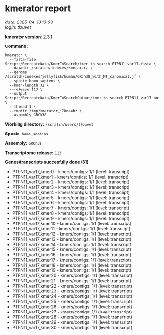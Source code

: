 # kmerator report
*date: 2025-04-13 13:09*  
*login: tlouvet*

**kmerator version:** 2.3.1

**Command:**

```
kmerator \
  --fasta-file Scripts/RecreateData/KmerToSearch/kmer_to_search_PTPN11_var17.fasta \
  --datadir /scratch/indexes/kmerator/ \
  --genome /scratch/indexes/jellyfish/human/GRCh38_with_MT_canonical.jf \
  --specie homo_sapiens \
  --kmer-length 31 \
  --release 113 \
  --output Scripts/RecreateData/KmerToSearchOutput/kmer_to_search_PTPN11_var17_output \
  --thread 1 \
  --tmpdir /tmp/kmerator_i78na4bz \
  --assembly GRCh38
```

**Working directory:** `/scratch/users/tlouvet`

**Specie:** `homo_sapiens`

**Assembly:** `GRCh38`

**Transcriptome release:** `113`

**Genes/transcripts succesfully done (31)**

- PTPN11_var17_kmer0 - kmers/contigs: 1/1 (level: transcript)
- PTPN11_var17_kmer1 - kmers/contigs: 1/1 (level: transcript)
- PTPN11_var17_kmer2 - kmers/contigs: 1/1 (level: transcript)
- PTPN11_var17_kmer3 - kmers/contigs: 1/1 (level: transcript)
- PTPN11_var17_kmer4 - kmers/contigs: 1/1 (level: transcript)
- PTPN11_var17_kmer5 - kmers/contigs: 1/1 (level: transcript)
- PTPN11_var17_kmer6 - kmers/contigs: 1/1 (level: transcript)
- PTPN11_var17_kmer7 - kmers/contigs: 1/1 (level: transcript)
- PTPN11_var17_kmer8 - kmers/contigs: 1/1 (level: transcript)
- PTPN11_var17_kmer9 - kmers/contigs: 1/1 (level: transcript)
- PTPN11_var17_kmer10 - kmers/contigs: 1/1 (level: transcript)
- PTPN11_var17_kmer11 - kmers/contigs: 1/1 (level: transcript)
- PTPN11_var17_kmer12 - kmers/contigs: 1/1 (level: transcript)
- PTPN11_var17_kmer13 - kmers/contigs: 1/1 (level: transcript)
- PTPN11_var17_kmer14 - kmers/contigs: 1/1 (level: transcript)
- PTPN11_var17_kmer15 - kmers/contigs: 1/1 (level: transcript)
- PTPN11_var17_kmer16 - kmers/contigs: 1/1 (level: transcript)
- PTPN11_var17_kmer17 - kmers/contigs: 1/1 (level: transcript)
- PTPN11_var17_kmer18 - kmers/contigs: 1/1 (level: transcript)
- PTPN11_var17_kmer19 - kmers/contigs: 1/1 (level: transcript)
- PTPN11_var17_kmer20 - kmers/contigs: 1/1 (level: transcript)
- PTPN11_var17_kmer21 - kmers/contigs: 1/1 (level: transcript)
- PTPN11_var17_kmer22 - kmers/contigs: 1/1 (level: transcript)
- PTPN11_var17_kmer23 - kmers/contigs: 1/1 (level: transcript)
- PTPN11_var17_kmer24 - kmers/contigs: 1/1 (level: transcript)
- PTPN11_var17_kmer25 - kmers/contigs: 1/1 (level: transcript)
- PTPN11_var17_kmer26 - kmers/contigs: 1/1 (level: transcript)
- PTPN11_var17_kmer27 - kmers/contigs: 1/1 (level: transcript)
- PTPN11_var17_kmer28 - kmers/contigs: 1/1 (level: transcript)
- PTPN11_var17_kmer29 - kmers/contigs: 1/1 (level: transcript)
- PTPN11_var17_kmer30 - kmers/contigs: 1/1 (level: transcript)
